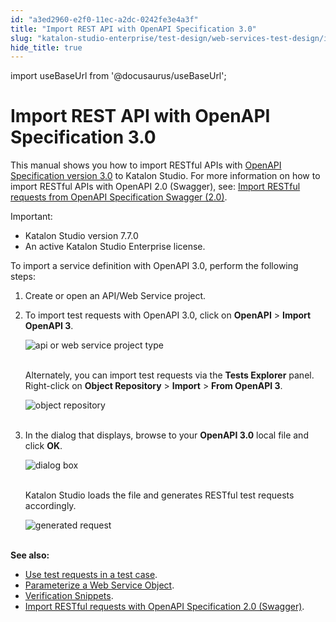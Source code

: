 ```yaml
---
id: "a3ed2960-e2f0-11ec-a2dc-0242fe3e4a3f"
title: "Import REST API with OpenAPI Specification 3.0"
slug: "katalon-studio-enterprise/test-design/web-services-test-design/import-web-service-objects/import-rest-api-with-openapi-specification-3.0"
hide_title: true
---
```

import useBaseUrl from '@docusaurus/useBaseUrl';


# <a id="id" class="anchor_top_offset"/><a id="ariaid-title1" class="anchor_top_offset"/>Import REST API with OpenAPI Specification 3.0

<p xmlns="http://www.w3.org/1999/xhtml" className="p">This manual shows you how to import RESTful APIs with <a className="xref j-external-link" href="https://swagger.io/specification/" target="_blank">OpenAPI Specification     version 3.0</a> to Katalon Studio. For more information on how to   import RESTful APIs with OpenAPI 2.0 (Swagger), see: <a className="xref" href="/docs/legacy/katalon-studio-enterprise/test-design/web-services-test-design/import-web-service-objects/import-restful-requests-from-swagger-2.0">Import     RESTful requests from OpenAPI Specification Swagger (2.0)</a>.</p> 
<div xmlns="http://www.w3.org/1999/xhtml" className="note important note_important"><span className="note__title">Important:</span> 
  <ul className="ul"><li className="li">Katalon Studio version 7.7.0</li><li className="li">An active Katalon Studio Enterprise license.</li></ul>
</div>
<p xmlns="http://www.w3.org/1999/xhtml" className="p">To import a service definition with OpenAPI 3.0, perform the   following steps:</p> 
<ol xmlns="http://www.w3.org/1999/xhtml" className="ol"><li className="li">     <p className="p">Create or open an API/Web Service project.</p>   </li><li className="li">     <p className="p">To import test requests with OpenAPI 3.0, click on       <strong className="ph b">OpenAPI</strong> &gt; <strong className="ph b">Import OpenAPI         3</strong>.</p>     <p className="p">       <img className="image" src={useBaseUrl("https://github.com/katalon-studio/docs-images/raw/master/katalon-studio/docs/import-openapi30/icon.png")} alt="api or web service project type" /><br /><br />     </p>     <p className="p">Alternately, you can import test requests via the <strong className="ph b">Tests         Explorer</strong> panel. Right-click on <strong className="ph b">Object         Repository</strong> &gt; <strong className="ph b">Import</strong> &gt; <strong className="ph b">From         OpenAPI 3</strong>.</p>     <p className="p">       <img className="image" src={useBaseUrl("https://github.com/katalon-studio/docs-images/raw/master/katalon-studio/docs/import-openapi30/K.S.E-8.2.5-import-postman-object_repository_open_api3.png")} alt="object repository" /><br /><br />     </p>   </li><li className="li">     <p className="p">In the dialog that displays, browse to your <strong className="ph b">OpenAPI         3.0</strong> local file and click <strong className="ph b">OK</strong>.</p>     <p className="p">       <img className="image" src={useBaseUrl("https://github.com/katalon-studio/docs-images/raw/master/katalon-studio/docs/import-openapi30/browse-openapi30.png")} alt="dialog box" /><br /><br />     </p>     <p className="p">Katalon Studio loads the file and generates RESTful test       requests accordingly.</p>     <p className="p">       <img className="image" src={useBaseUrl("https://github.com/katalon-studio/docs-images/raw/master/katalon-studio/docs/import-openapi30/imported.png")} alt="generated request" /><br /><br />     </p>   </li></ol> 
<p xmlns="http://www.w3.org/1999/xhtml" className="p">   <strong className="ph b">See also:</strong> </p> 
<ul xmlns="http://www.w3.org/1999/xhtml" className="ul"><li className="li">     <a className="xref" href="/docs/legacy/katalon-studio-enterprise/test-design/web-services-test-design/using-web-services-in-a-test-case">Use       test requests in a test case</a>.</li><li className="li">     <a className="xref j-external-link" href="http:///display/KD/Parameterize+a+Web+Service+Object" target="_blank">Parameterize a       Web Service Object</a>.</li><li className="li">     <a className="xref j-external-link" href="http:///display/KD/Verification+Snippets" target="_blank">Verification       Snippets</a>.</li><li className="li">     <a className="xref" href="/docs/legacy/katalon-studio-enterprise/test-design/web-services-test-design/import-web-service-objects/import-restful-requests-from-swagger-2.0">Import       RESTful requests with OpenAPI Specification 2.0 (Swagger)</a>.</li></ul> 

